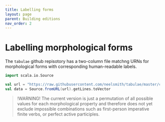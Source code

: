 ```yaml
---
title: Labelling forms
layout: page
parent: Building editions
nav_order: 2
---
```


# Labelling morphological forms


The `tabulae` github repisotory has a two-column file matchng URNs for morphological forms with corresponding human-readable labels.

```scala mdoc:silent
import scala.io.Source

val url = "https://raw.githubusercontent.com/neelsmith/tabulae/master/cex/forms.cex"
val data = Source.fromURL(url).getLines.toVector
```


>!WARNING! The current version is just a permutation of all possible values for each morphological property and therefore does not yet exclude impossible combinations such as first-person imperative finite verbs, or perfect active participles.
